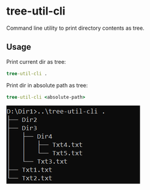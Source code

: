 # tree-util-cli
Command line utility to print directory contents as tree.
## Usage
Print current dir as tree:
```cmd
tree-util-cli .
```
Print dir in absolute path as tree:
```cmd
tree-util-cli <absolute-path>
```

![Example usage](cmd.png)
